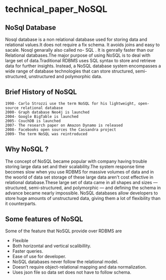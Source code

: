 # technical_paper_NoSQL

## NoSql Database

Nosql database is a non relational database used for storing data and relational values.It does not require a fix schema. It avoids joins and easy to sacale.
Nosql genarally also called no- SQL . It is genrally faster than our Relational databases.The major purpose of using NoSQL is to deal with large set of data.Traditional RDBMS uses SQL syntax to store and retrieve data for further insights. Instead, a NoSQL database system encompasses a wide range of database technologies that can store structured, semi-structured, unstructured and polymorphic data. 
## Brief History of NoSQL
    1998- Carlo Strozzi use the term NoSQL for his lightweight, open-source relational database
    2000- Graph database Neo4j is launched
    2004- Google BigTable is launched
    2005- CouchDB is launched
    2007- The research paper on Amazon Dynamo is released
    2008- Facebooks open sources the Cassandra project
    2009- The term NoSQL was reintroduced
## Why NoSQL ?
The concept of NoSQL became popular with company having trouble storing large data set and their scalability.The system response time becomes slow when you use RDBMS for massive volumes of data and in the woorld of data set storage of these large data aren't cost effective in relational database.These large set of data came in all shapes and sizes — structured, semi-structured, and polymorphic — and defining the schema in advance became nearly impossible. NoSQL databases allow developers to store huge amounts of unstructured data, giving them a lot of flexibility than it counterparts.
## Some features of NoSQL
Some of the feature that NoSQL provide over RDBMS are
* Flexible
* Both horizontal and vertical scalibillity.
* Faster queries.
* Ease of use for developer.
* NoSQL databases never follow the relational model.
* Doesn’t require object-relational mapping and data normalization.
* Uses json file so data set does not have to follow schema.

